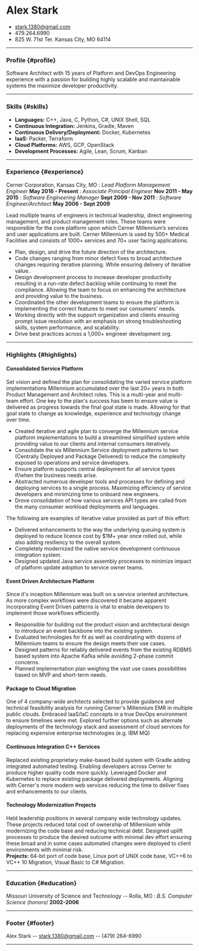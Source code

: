 # Alex Stark

* [stark.1380@gmail.com](mailto:stark.1380@gmail.com.com)  
* 479.264.6990
* 825 W. 71st Ter. Kansas City, MO 64114

------

### Profile {#profile}

Software Architect with 15 years of Platform and DevOps Engineering experience with a passion for building highly scalable and maintainable systems the maximize developer productivity. 

-------

### Skills {#skills}

* __Languages:__ C++, Java, C,  Python, C#, UNIX Shell,  SQL
* __Continuous Integration:__ Jenkins, Gradle, Maven
* __Continuous Delivery/Deployment:__ Docker, Kubernetes
* __IaaS:__ Packer, Terraform
* __Cloud Platforms:__ AWS, GCP, OpenStack
* __Development Processes:__ Agile, Lean, Scrum, Kanban

------

### Experience {#experience}

Cerner Corporation, Kansas City, MO
: *Lead Platform Management Engineer*
  __May 2016 - Present__
: *Associate Principal Engineer*
  __Nov 2011 - May 2015__
: *Software Engineering Manager*
  __Sept 2009 - Nov 2011__
: *Software Engineer/Architect*
  __May 2006 - Sept 2009__

Lead multiple teams of engineers in technical leadership, direct engineering management, and product management roles.  These teams were responsible for the core platform upon which Cerner Millennium’s services and user applications are built.  Cerner Millennium is used by 500+ Medical Facilities and consists of 1000+ services and 70+ user facing applications.

* Plan, design, and drive the future direction of the architecture.
* Code changes ranging from minor defect fixes to broad architecture changes requiring iterative planning.  While ensuring delivery of iterative value.
* Design development process to increase developer productivity resulting in a run-rate defect backlog while continuing to meet the compliance.  Allowing the team to focus on enhancing the architecture and providing value to the business.
* Coordinated the other development teams to ensure the platform is implementing the correct features to meet our consumers' needs.
* Working directly with the support organization and clients ensuring prompt issue resolution with an emphasis on strong troubleshooting skills, system performance, and scalability.
* Drive best practices across a 1,000+ engineer development org.

------

### Highlights {#highlights}

#### Consolidated Service Platform

Set vision and defined the plan for consolidating the varied service platform implementations Millennium accumulated over the last 20+ years in both Product Management and Architect roles.  This is a multi-year and multi-team effort.  One key to the plan's success has been to ensure value is delivered as progress towards the final goal state is made.  Allowing for that goal state to change as knowledge, experience and technology change over time.

* Created iterative and agile plan to converge the Millennium service platform implementations to build a streamlined simplified system while providing value to our clients and internal consumers iteratively.
* Consolidate the six Millennium Service deployment patterns to two (Centrally Deployed and Package Delivered) to reduce the complexity exposed to operations and service developers.
* Ensure platform supports central deployment for all service types if/when the business needs arise.
* Abstracted numerous developer tools and processes for defining and deploying services to a single process.  Maximizing efficiency of service developers and minimizing time to onboard new engineers.
* Drove consolidation of how various services API types are called from the many consumer workload deployments and languages.

The following are examples of iterative value provided as part of this effort:

* Delivered enhancements to the way the underlying queuing system is deployed to reduce licence cost by $1M+ year once rolled out, while also adding resiliency to the overall system.
* Completely modernized the native service development continuous integration system.
* Designed updated Java service assembly processes to minimize impact of platform update adoption to service owner teams.
  
#### Event Driven Architecture Platform

Since it's inception Millennium was built on a service oriented architecture.  As more complex workflows were discovered it became apparent incorporating Event Driven patterns is vital to enable developers to implement those  workflows efficiently.

* Responsible for building out the product vision and architectural design to introduce an event backbone into the existing system.
* Evaluated technologies for fit as well as coordinating with dozens of Millennium teams to ensure the design meets their use cases.
* Designed patterns for reliably delivered events from the existing RDBMS based system into Apache Kafka while avoiding 2-phase commit concerns.
* Planned implementation plan weighing the vast use cases possibilities based on MVP and short-term needs.

#### Package to Cloud Migration

One of 4 company-wide architects selected to provide guidance and technical feasibility analysis for running Cerner's Millennium EMR in multiple public clouds. Embraced IaaS/IaC concepts in a true DevOps environment to ensure timelines were met. Explored further options such as alternate deployments of the technology stack and assessment of cloud services for replacing expensive enterprise technologies (e.g. IBM MQ)

#### Continuous Integration C++ Services

Replaced existing proprietary make-based build system with Gradle adding integrated automated testing. Enabling developers across Cerner to produce higher quality code more quickly.  Leveraged Docker and Kubernetes to replace existing package delivered deployments.  Aligning with Cerner's more modern web services reducing the time to deliver fixes and enhancements to our clients.

#### Technology Modernization Projects

Held leadership positions in several company wide technology updates. These projects reduced total cost of ownership of Millennium while modernizing the code base and reducing technical debt.  Designed uplift processes to produce the desired outcome with minimal dev effort ensuring these broad and in some cases automated changes were deployed to client environments with minimal risk.  
__Projects:__ 64-bit port of code base, Linux port of UNIX code base, VC++6 to VC++ 10 Migration, Visual Basic to C# Migration.

------

### Education {#education}

Missouri University of Science and Technology -- Rolla, MO 
: *B.S. Computer Science (honors)*
  __2002-2006__

------

### Footer {#footer}

Alex Stark -- [stark.1380@gmail.com](mailto:stark.1380@gmail.com) -- (479) 264-6990

------
